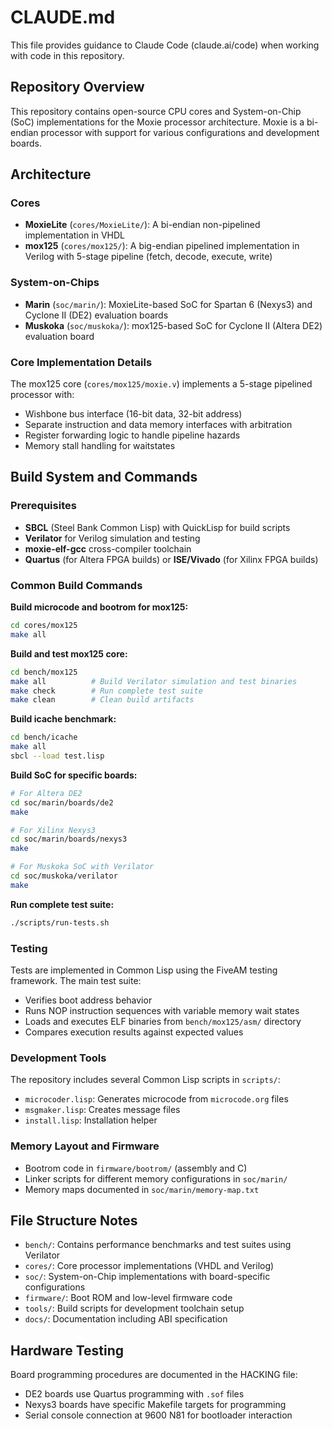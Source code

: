 # CLAUDE.md

This file provides guidance to Claude Code (claude.ai/code) when working with code in this repository.

## Repository Overview

This repository contains open-source CPU cores and System-on-Chip (SoC) implementations for the Moxie processor architecture. Moxie is a bi-endian processor with support for various configurations and development boards.

## Architecture

### Cores
- **MoxieLite** (`cores/MoxieLite/`): A bi-endian non-pipelined implementation in VHDL
- **mox125** (`cores/mox125/`): A big-endian pipelined implementation in Verilog with 5-stage pipeline (fetch, decode, execute, write)

### System-on-Chips
- **Marin** (`soc/marin/`): MoxieLite-based SoC for Spartan 6 (Nexys3) and Cyclone II (DE2) evaluation boards
- **Muskoka** (`soc/muskoka/`): mox125-based SoC for Cyclone II (Altera DE2) evaluation board

### Core Implementation Details

The mox125 core (`cores/mox125/moxie.v`) implements a 5-stage pipelined processor with:
- Wishbone bus interface (16-bit data, 32-bit address)
- Separate instruction and data memory interfaces with arbitration
- Register forwarding logic to handle pipeline hazards
- Memory stall handling for waitstates

## Build System and Commands

### Prerequisites
- **SBCL** (Steel Bank Common Lisp) with QuickLisp for build scripts
- **Verilator** for Verilog simulation and testing
- **moxie-elf-gcc** cross-compiler toolchain
- **Quartus** (for Altera FPGA builds) or **ISE/Vivado** (for Xilinx FPGA builds)

### Common Build Commands

**Build microcode and bootrom for mox125:**
```bash
cd cores/mox125
make all
```

**Build and test mox125 core:**
```bash
cd bench/mox125
make all          # Build Verilator simulation and test binaries
make check        # Run complete test suite
make clean        # Clean build artifacts
```

**Build icache benchmark:**
```bash
cd bench/icache
make all
sbcl --load test.lisp
```

**Build SoC for specific boards:**
```bash
# For Altera DE2
cd soc/marin/boards/de2
make

# For Xilinx Nexys3
cd soc/marin/boards/nexys3
make

# For Muskoka SoC with Verilator
cd soc/muskoka/verilator
make
```

**Run complete test suite:**
```bash
./scripts/run-tests.sh
```

### Testing
Tests are implemented in Common Lisp using the FiveAM testing framework. The main test suite:
- Verifies boot address behavior
- Runs NOP instruction sequences with variable memory wait states
- Loads and executes ELF binaries from `bench/mox125/asm/` directory
- Compares execution results against expected values

### Development Tools
The repository includes several Common Lisp scripts in `scripts/`:
- `microcoder.lisp`: Generates microcode from `microcode.org` files
- `msgmaker.lisp`: Creates message files
- `install.lisp`: Installation helper

### Memory Layout and Firmware
- Bootrom code in `firmware/bootrom/` (assembly and C)
- Linker scripts for different memory configurations in `soc/marin/`
- Memory maps documented in `soc/marin/memory-map.txt`

## File Structure Notes

- `bench/`: Contains performance benchmarks and test suites using Verilator
- `cores/`: Core processor implementations (VHDL and Verilog)
- `soc/`: System-on-Chip implementations with board-specific configurations
- `firmware/`: Boot ROM and low-level firmware code
- `tools/`: Build scripts for development toolchain setup
- `docs/`: Documentation including ABI specification

## Hardware Testing

Board programming procedures are documented in the HACKING file:
- DE2 boards use Quartus programming with `.sof` files
- Nexys3 boards have specific Makefile targets for programming
- Serial console connection at 9600 N81 for bootloader interaction